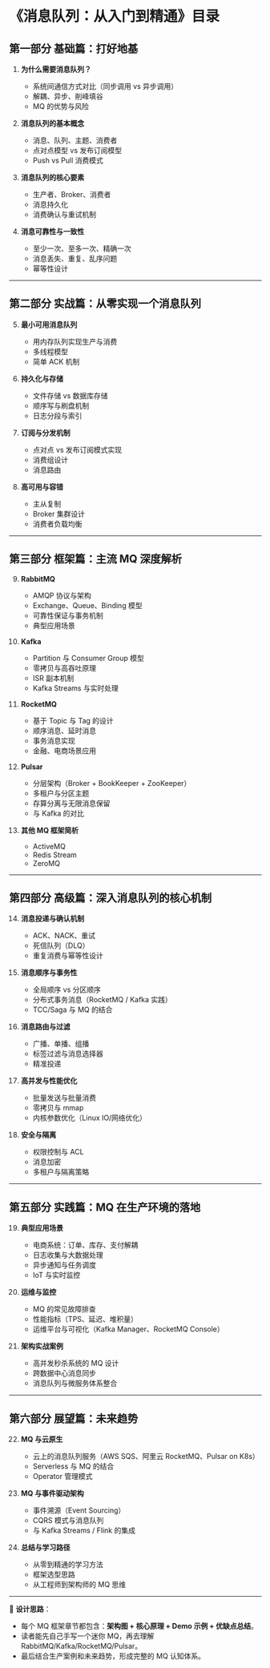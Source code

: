 
# **《消息队列：从入门到精通》目录**

## **第一部分 基础篇：打好地基**

1. **为什么需要消息队列？**

   * 系统间通信方式对比（同步调用 vs 异步调用）
   * 解耦、异步、削峰填谷
   * MQ 的优势与风险

2. **消息队列的基本概念**

   * 消息、队列、主题、消费者
   * 点对点模型 vs 发布订阅模型
   * Push vs Pull 消费模式

3. **消息队列的核心要素**

   * 生产者、Broker、消费者
   * 消息持久化
   * 消费确认与重试机制

4. **消息可靠性与一致性**

   * 至少一次、至多一次、精确一次
   * 消息丢失、重复、乱序问题
   * 幂等性设计

---

## **第二部分 实战篇：从零实现一个消息队列**

5. **最小可用消息队列**

   * 用内存队列实现生产与消费
   * 多线程模型
   * 简单 ACK 机制

6. **持久化与存储**

   * 文件存储 vs 数据库存储
   * 顺序写与刷盘机制
   * 日志分段与索引

7. **订阅与分发机制**

   * 点对点 vs 发布订阅模式实现
   * 消费组设计
   * 消息路由

8. **高可用与容错**

   * 主从复制
   * Broker 集群设计
   * 消费者负载均衡

---

## **第三部分 框架篇：主流 MQ 深度解析**

9. **RabbitMQ**

   * AMQP 协议与架构
   * Exchange、Queue、Binding 模型
   * 可靠性保证与事务机制
   * 典型应用场景

10. **Kafka**

    * Partition 与 Consumer Group 模型
    * 零拷贝与高吞吐原理
    * ISR 副本机制
    * Kafka Streams 与实时处理

11. **RocketMQ**

    * 基于 Topic 与 Tag 的设计
    * 顺序消息、延时消息
    * 事务消息实现
    * 金融、电商场景应用

12. **Pulsar**

    * 分层架构（Broker + BookKeeper + ZooKeeper）
    * 多租户与分区主题
    * 存算分离与无限消息保留
    * 与 Kafka 的对比

13. **其他 MQ 框架简析**

    * ActiveMQ
    * Redis Stream
    * ZeroMQ

---

## **第四部分 高级篇：深入消息队列的核心机制**

14. **消息投递与确认机制**

    * ACK、NACK、重试
    * 死信队列（DLQ）
    * 重复消费与幂等性设计

15. **消息顺序与事务性**

    * 全局顺序 vs 分区顺序
    * 分布式事务消息（RocketMQ / Kafka 实践）
    * TCC/Saga 与 MQ 的结合

16. **消息路由与过滤**

    * 广播、单播、组播
    * 标签过滤与消息选择器
    * 精准投递

17. **高并发与性能优化**

    * 批量发送与批量消费
    * 零拷贝与 mmap
    * 内核参数优化（Linux IO/网络优化）

18. **安全与隔离**

    * 权限控制与 ACL
    * 消息加密
    * 多租户与隔离策略

---

## **第五部分 实践篇：MQ 在生产环境的落地**

19. **典型应用场景**

    * 电商系统：订单、库存、支付解耦
    * 日志收集与大数据处理
    * 异步通知与任务调度
    * IoT 与实时监控

20. **运维与监控**

    * MQ 的常见故障排查
    * 性能指标（TPS、延迟、堆积量）
    * 运维平台与可视化（Kafka Manager、RocketMQ Console）

21. **架构实战案例**

    * 高并发秒杀系统的 MQ 设计
    * 跨数据中心消息同步
    * 消息队列与微服务体系整合

---

## **第六部分 展望篇：未来趋势**

22. **MQ 与云原生**

    * 云上的消息队列服务（AWS SQS、阿里云 RocketMQ、Pulsar on K8s）
    * Serverless 与 MQ 的结合
    * Operator 管理模式

23. **MQ 与事件驱动架构**

    * 事件溯源（Event Sourcing）
    * CQRS 模式与消息队列
    * 与 Kafka Streams / Flink 的集成

24. **总结与学习路径**

    * 从零到精通的学习方法
    * 框架选型思路
    * 从工程师到架构师的 MQ 思维

---

📌 **设计思路**：

* 每个 MQ 框架章节都包含：**架构图 + 核心原理 + Demo 示例 + 优缺点总结**。
* 读者能先自己手写一个迷你 MQ，再去理解 RabbitMQ/Kafka/RocketMQ/Pulsar。
* 最后结合生产案例和未来趋势，形成完整的 MQ 认知体系。

